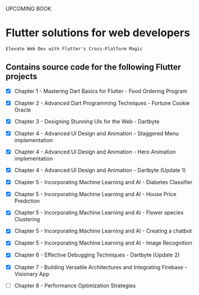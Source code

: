 UPCOMING BOOK
# Flutter solutions for web developers
`Elevate Web Dev with Flutter's Cross-Platform Magic`

## Contains source code for the following Flutter projects
- [x] Chapter 1 - Mastering Dart Basics for Flutter - Food Ordering Program
- [x] Chapter 2 - Advanced Dart Programming Techniques - Fortune Cookie Oracle
- [x] Chapter 3 - Designing Stunning UIs for the Web - Dartbyte
- [x] Chapter 4 - Advanced UI Design and Animation  - Staggered Menu implementation
- [x] Chapter 4 - Advanced UI Design and Animation  - Hero Animation implementation
- [x] Chapter 4 - Advanced UI Design and Animation  - Dartbyte (Update 1)
- [x] Chapter 5 - Incorporating Machine Learning and AI - Diabetes Classifier
- [x] Chapter 5 - Incorporating Machine Learning and AI - House Price Prediction
- [x] Chapter 5 - Incorporating Machine Learning and AI - Flower species Clustering 
- [x] Chapter 5 - Incorporating Machine Learning and AI - Creating a chatbot
- [x] Chapter 5 - Incorporating Machine Learning and AI - Image Recognition
- [x] Chapter 6 - Effective Debugging Techniques - Dartbyte (Update 2)
- [x] Chapter 7 - Building Versatile Architectures and Integrating Firebase - Visionary App
- [ ] Chapter 8 - Performance Optimization Strategies

